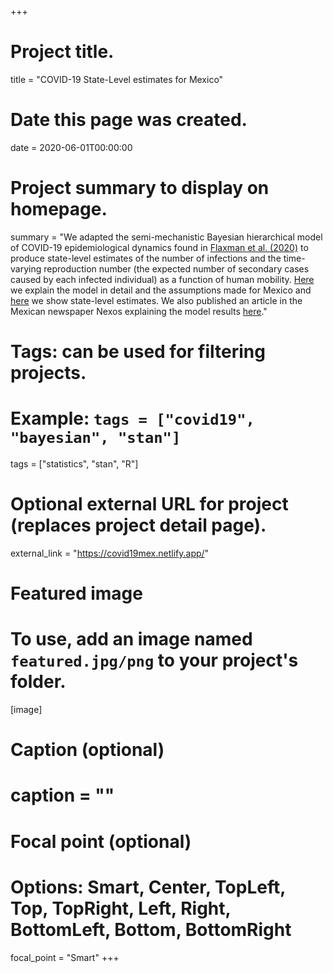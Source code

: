 +++
# Project title.
title = "COVID-19 State-Level estimates for Mexico"

# Date this page was created.
date = 2020-06-01T00:00:00

# Project summary to display on homepage.
summary = "We adapted the semi-mechanistic Bayesian hierarchical model of COVID-19 epidemiological dynamics found in [Flaxman et al. (2020)](https://spiral.imperial.ac.uk:8443/handle/10044/1/77731) to produce state-level estimates of the number of infections and the time-varying reproduction number (the expected number of secondary cases caused by each infected individual) as a function of human mobility. [Here](https://arxiv.org/pdf/2007.09117.pdf) we explain the model in detail and the assumptions made for Mexico and [here](https://covid19mex.netlify.app/) we show state-level estimates. We also published an article in the Mexican newspaper Nexos explaining the model results [here](https://datos.nexos.com.mx/?p=1469)."

# Tags: can be used for filtering projects.
# Example: `tags = ["covid19", "bayesian", "stan"]`
tags = ["statistics", "stan", "R"]

# Optional external URL for project (replaces project detail page).
external_link = "https://covid19mex.netlify.app/"

# Featured image
# To use, add an image named `featured.jpg/png` to your project's folder. 
[image]
  # Caption (optional)
  # caption = ""

  # Focal point (optional)
  # Options: Smart, Center, TopLeft, Top, TopRight, Left, Right, BottomLeft, Bottom, BottomRight
  focal_point = "Smart"
+++
